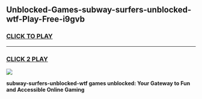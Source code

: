 
## Unblocked-Games-subway-surfers-unblocked-wtf-Play-Free-i9gvb
<h3>
<a href="https://premium76.site?title=subway-surfers-unblocked-wtf&ref=20M">CLICK TO PLAY</a></h3>
<hr>

<h3>
<a href="https://premium76.site?title=subway-surfers-unblocked-wtf&ref=20M">CLICK 2 PLAY</a>
  
</h3>

<a href="https://premium76.site?title=subway-surfers-unblocked-wtf&ref=19M"><img src="https://clearcache.store/games.png"></a>


**subway-surfers-unblocked-wtf games unblocked: Your Gateway to Fun and Accessible Online Gaming**
